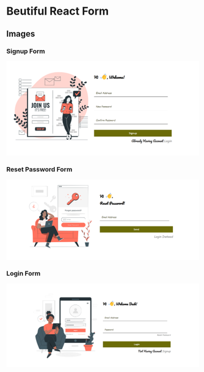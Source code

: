 # Beutiful React Form 

## Images

### Signup Form

![Image One](img/one.png)

### Reset Password Form

![Image Two](img/two.png)

### Login Form

![Image Three](img/three.png)
